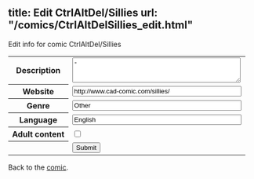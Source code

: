 title: Edit CtrlAltDel/Sillies
url: "/comics/CtrlAltDelSillies_edit.html"
---
Edit info for comic CtrlAltDel/Sillies

<form name="comic" action="http://gaepostmail.appspot.com/comic/" method="post">
<table class="comicinfo">
<tr>
<th>Description</th><td><textarea name="description" cols="40" rows="3">-</textarea></td>
</tr>
<tr>
<th>Website</th><td><input type="text" name="url" value="http://www.cad-comic.com/sillies/" size="40"/></td>
</tr>
<tr>
<th>Genre</th><td><input type="text" name="genre" value="Other" size="40"/></td>
</tr>
<tr>
<th>Language</th><td><input type="text" name="language" value="English" size="40"/></td>
</tr>
<tr>
<th>Adult content</th><td><input type="checkbox" name="adult" value="adult" /></td>
</tr>
<tr>
<th></th><td>
<input type="hidden" name="comic" value="CtrlAltDelSillies" />
<input type="submit" name="submit" value="Submit" />
</td>
</tr>
</table>
</form>

Back to the [comic](CtrlAltDelSillies.html).
